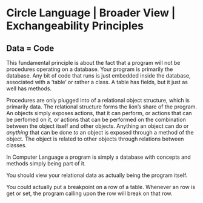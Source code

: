 ﻿Circle Language | Broader View | Exchangeability Principles
===========================================================

Data = Code
-----------

This fundamental principle is about the fact that a program will not be procedures operating on a database. Your program is primarily the database. Any bit of code that runs is just embedded inside the database, associated with a ‘table’ or rather a class. A table has fields, but it just as well has methods.

Procedures are only plugged into of a relational object structure, which is primarily data. The relational structure forms the lion’s share of the program. An objects simply exposes actions, that it can perform, or actions that can be perfomed on it, or actions that can be performed on the combination between the object itself and other objects. Anything an object can do or *anything*  that can be done *to*  an object is exposed through a method of the object. The object is related to other objects through relations between classes.

In Computer Language a program is simply a database with concepts and methods simply being part of it.

You should view your relational data as actually being the program itself.

You could actually put a breakpoint on a row of a table. Whenever an row is get or set, the program calling upon the row will break on that row.
